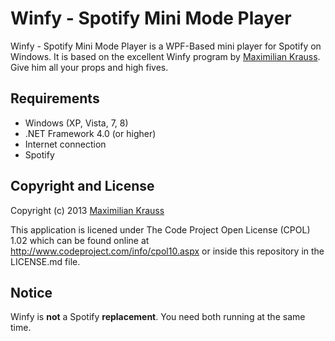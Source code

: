 Winfy - Spotify Mini Mode Player
=====

Winfy - Spotify Mini Mode Player is a WPF-Based mini player for Spotify on Windows. It is based on the excellent Winfy program by [Maximilian Krauss](http://krausshq.com). Give him all your props and high fives.

## Requirements
* Windows (XP, Vista, 7, 8)
* .NET Framework 4.0 (or higher)
* Internet connection
* Spotify

## Copyright and License
Copyright (c) 2013 [Maximilian Krauss](http://krausshq.com)

This application is licened under The Code Project Open License (CPOL) 1.02 which can be found online at <http://www.codeproject.com/info/cpol10.aspx> or inside this repository in the LICENSE.md file.

## Notice
Winfy is **not** a Spotify **replacement**. You need both running at the same time.
